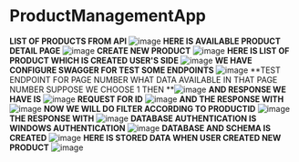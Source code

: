 # ProductManagementApp

**LIST OF PRODUCTS FROM API** ![image](https://github.com/user-attachments/assets/f4740b0b-be3c-4e31-bb4d-af88b8a84d78)
**HERE IS AVAILABLE PRODUCT DETAIL PAGE** ![image](https://github.com/user-attachments/assets/4a8127d5-7a25-41fb-a63f-db2094172acc)
**CREATE NEW PRODUCT** ![image](https://github.com/user-attachments/assets/cd46b60d-6ea3-4e65-989d-33aabb1fe555)
**HERE IS LIST OF PRODUCT WHICH IS CREATED USER'S SIDE** ![image](https://github.com/user-attachments/assets/ead2014c-5371-4b07-8e1c-e84594547661)
**WE HAVE CONFIGURE SWAGGER FOR TEST SOME ENDPOINTS** ![image](https://github.com/user-attachments/assets/dcbf8a23-4dc2-4f41-ba24-8f94db35cd52)
**TEST ENDPOINT FOR PAGE NUMBER WHAT DATA AVAILABLE IN THAT PAGE NUMBER SUPPOSE WE CHOOSE 1 THEN **![image](https://github.com/user-attachments/assets/c67695ff-65e5-4610-99f7-90be3b0da14c)
**AND RESPONSE WE HAVE IS** ![image](https://github.com/user-attachments/assets/831cf2ba-4907-4875-90fa-67bdd6659791)
**REQUEST FOR ID** ![image](https://github.com/user-attachments/assets/8aac14b0-a67b-457c-8a7a-decbbe33c6ab)
**AND THE RESPONSE WITH** ![image](https://github.com/user-attachments/assets/100da621-124f-4ddb-9761-18ffe15908f5)
**NOW WE WILL DO FILTER ACCORDING TO PRODUCTID** ![image](https://github.com/user-attachments/assets/ec6b6792-c4c9-4b55-99ea-6dec945619c0)
**THE RESPONSE WITH** ![image](https://github.com/user-attachments/assets/f548d012-ad30-47ec-9481-67fb0140311e)
 **DATABASE AUTHENTICATION IS WINDOWS AUTHENTICATION** ![image](https://github.com/user-attachments/assets/d4501ec6-f321-4e4f-8cb5-e59da0c84bb4)
**DATABASE AND SCHEMA IS CREATED** ![image](https://github.com/user-attachments/assets/76a2ad32-d44a-454b-8c78-75c275a95e0d)
**HERE IS STORED DATA WHEN USER CREATED NEW PRODUCT** ![image](https://github.com/user-attachments/assets/a4c2539c-914e-4402-8540-f1523961feb7)

